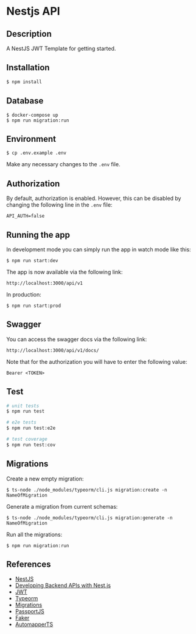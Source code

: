 # Nestjs API

## Description

A NestJS JWT Template for getting started.

## Installation

```bash
$ npm install
```

## Database
```
$ docker-compose up
$ npm run migration:run
```

## Environment

```
$ cp .env.example .env
```

Make any necessary changes to the `.env` file.

## Authorization

By default, authorization is enabled. However, this can be disabled by changing the following line in the `.env` file:

```
API_AUTH=false
```

## Running the app

In development mode you can simply run the app in watch mode like this:

```
$ npm run start:dev
```

The app is now available via the following link:

```
http://localhost:3000/api/v1
```

In production:

```
$ npm run start:prod
```

## Swagger

You can access the swagger docs via the following link:

```
http://localhost:3000/api/v1/docs/
```

Note that for the authorization you will have to enter the following value:

```
Bearer <TOKEN>
```

## Test

```bash
# unit tests
$ npm run test

# e2e tests
$ npm run test:e2e

# test coverage
$ npm run test:cov
```

## Migrations

Create a new empty migration:
```
$ ts-node ./node_modules/typeorm/cli.js migration:create -n NameOfMigration

```

Generate a migration from current schemas:
```
$ ts-node ./node_modules/typeorm/cli.js migration:generate -n NameOfMigration

```

Run all the migrations:
```
$ npm run migration:run

```

## References

* [NestJS](https://nestjs.com)
* [Developing Backend APIs with Nest.js](https://auth0.com/blog/full-stack-typescript-apps-part-1-developing-backend-apis-with-nestjs)
* [JWT](https://github.com/nestjs/jwt)
* [Typeorm](https://github.com/typeorm/typeorm)
* [Migrations](https://github.com/typeorm/typeorm/blob/master/docs/migrations.md)
* [PassportJS](http://www.passportjs.org)
* [Faker](https://github.com/marak/Faker.js)
* [AutomapperTS](https://github.com/loedeman/AutoMapper/wiki/Getting-started)
